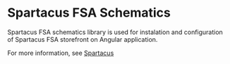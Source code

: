 # Spartacus FSA Schematics

Spartacus FSA schematics library is used for instalation and configuration of Spartacus FSA storefront on Angular application.

For more information, see [Spartacus](https://sap.github.io/spartacus-docs/fsa-schematics)
